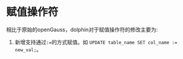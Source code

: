 # 赋值操作符<a name="ZH-CN_TOPIC_0289900280"></a>

相比于原始的openGauss，dolphin对于赋值操作符的修改主要为:
1. 新增支持通过```:=```的方式赋值。如 ```UPDATE table_name SET col_name := new_val;```。
